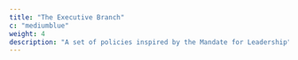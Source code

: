 ```yaml
---
title: "The Executive Branch"
c: "mediumblue"
weight: 4
description: "A set of policies inspired by the Mandate for Leadership"
---
```


